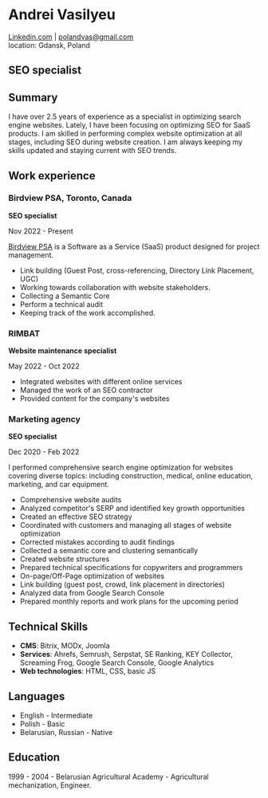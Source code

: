 # Andrei Vasilyeu
[Linkedin.com](https://www.linkedin.com/in/andrei-vasilyev/) | polandvas@gmail.com<br>
location: Gdansk, Poland
## SEO specialist
<h2>Summary</h2>
<p>I have over 2.5 years of experience as a specialist in optimizing search engine websites. Lately, I have been focusing on optimizing SEO for SaaS products. I am skilled in performing complex website optimization at all stages, including SEO during website creation. I am always keeping my skills updated and staying current with SEO trends.</p>
<h2>Work experience</h2>
<h3>Birdview PSA, Toronto, Canada</h3> 
 <p><b>SEO specialist</b></p>
 <p>Nov 2022 - Present<br></p>
 <p><a href="https://birdviewpsa.com/">Birdview PSA</a> is a Software as a Service (SaaS) product designed for project management.</p>
 <ul>
 <li>Link building (Guest Post, cross-referencing, Directory Link Placement, UGC)</li>
 <li>Working towards collaboration with website stakeholders.</li>
 <li>Collecting a Semantic Core</li>
 <li>Perform a technical audit</li>
 <li>Keeping track of the work accomplished.</li>
</ul>
<h3>RIMBAT</h3>
 <p><b>Website maintenance specialist</b></p>  
 <p>May 2022 - Oct 2022</p> 
 <ul>
 <li>Integrated websites with different online services</li>
 <li>Managed the work of an SEO contractor</li>
 <li>Provided content for the company's websites</li>
 </ul>
 <h3>Marketing agency</h3>
 <p><b>SEO specialist</b></p> 
 <p>Dec 2020 - Feb 2022</p>  
 <p>I performed comprehensive search engine optimization for websites covering diverse topics: including construction, medical, online education, marketing, and car equipment.</p>
 <ul>
 <li>Comprehensive website audits</li>
 <li>Analyzed competitor's SERP and identified key growth opportunities</li>
 <li>Created an effective SEO strategy</li>
 <li>Coordinated with customers and managing all stages of website optimization</li>
 <li>Corrected mistakes according to audit findings</li>
 <li>Collected a semantic core and clustering semantically</li>
  <li>Created website structures</li>
 <li>Prepared technical specifications for copywriters and programmers</li>
 <li>On-page/Off-Page optimization of websites</li>
 <li>Link building (guest post, crowd, link placement in directories)</li>
 <li>Analyzed data from Google Search Console</li>
 <li>Prepared monthly reports and work plans for the upcoming period</li>
 </ul>
 <h2>Technical Skills</h2>
 <ul>
 <li><b>CMS</b>: Bitrix, MODx, Joomla</li>
 <li><b>Services</b>: Ahrefs, Semrush, Serpstat, SE Ranking, KEY Collector, Screaming Frog, Google Search Console, Google Analytics</li>
 <li><b>Web technologies</b>: HTML, CSS, basic JS</li>
 </ul>
 <h2>Languages</h2>
  <ul>
 <li>English - Intermediate</li>
 <li>Polish - Basic</li>
 <li>Belarusian, Russian - Native</li>
 </ul>
 <h2>Education</h2>
 <p>1999 - 2004 - Belarusian Agricultural Academy - Agricultural mechanization, Engineer.</p> 
